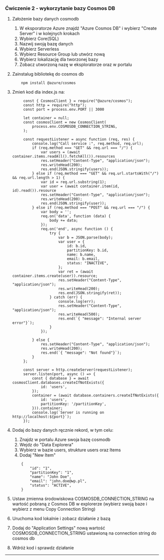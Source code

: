 ### Ćwiczenie 2 - wykorzytanie bazy Cosmos DB

1. Założenie bazy danych cosmodb
   1. W eksporatorze Azure znajdź "Azure Cosmos DB" i wybierz "Create Server" i w kolejnych krokach
   2. Wybierz Core(SQL)
   3. Nazwij swoją bazę danych
   4. Wybierz Serverless
   5. Wybierz Resource Group lub utwórz nową
   6. Wybierz lokalizację dla tworzonej bazy
   7. Zobacz utworzoną nazę w eksploratorze oraz w portalu
 
2. Zainstalug bibliotekę do cosmos db

    ```
        npm install @azure/cosmos
    ```
3. Zmień kod dla index.js na:
   
   ```
        const { CosmosClient } = require("@azure/cosmos");
        const http = require("http");
        const port = process.env.PORT || 3000

        let container = null;
        const cosmosClient = new CosmosClient(
            process.env.COSMOSDB_CONNECTION_STRING,
        );

        const requestListener = async function (req, res) {
            console.log("Call service :", req.method, req.url);
            if (req.method === "GET" && req.url === "/") {
                var users = (await container.items.readAll().fetchAll()).resources
                res.setHeader("Content-Type", "application/json");
                res.writeHead(200);
                res.end(JSON.stringify(users));
            } else if (req.method === "GET" && req.url.startsWith("/") && req.url.length > 1) {
                var id = req.url.substring(1);
                var user = (await container.item(id, id).read()).resource
                res.setHeader("Content-Type", "application/json");
                res.writeHead(200);
                res.end(JSON.stringify(user));
            } else if (req.method === "POST" && req.url === "/") {
                var body = '';
                req.on('data', function (data) {
                    body += data;
                });
                req.on('end', async function () {
                    try {
                        var b = JSON.parse(body);
                        var user = {
                            id: b.id,
                            partitionKey: b.id,
                            name: b.name,
                            email: b.email,
                            status: "INACTIVE",
                        };
                        var ret = (await container.items.create(user)).resource;
                        res.setHeader("Content-Type", "application/json");
                        res.writeHead(200);
                        res.end(JSON.stringify(ret));
                    } catch (err) {
                        console.log(err);
                        res.setHeader("Content-Type", "application/json");
                        res.writeHead(500);
                        res.end(`{ "message": "Internal server error"}`);
                    }
                });

            } else {
                res.setHeader("Content-Type", "application/json");
                res.writeHead(200);
                res.end(`{ "message": "Not found"}`);
            }
        };

        const server = http.createServer(requestListener);
        server.listen(port, async () => {
            const { database } = await cosmosClient.databases.createIfNotExists({
                id: 'users',
            });
            container = (await database.containers.createIfNotExists({
                id: 'users',
                partitionKey: '/partitionKey',
            })).container;
            console.log(`Server is running on http://localhost:${port}`);
        });
   ```

4. Dodaj do bazy danych ręcznie rekord, w tym celu:
   1. Znajdz w portalu Azure swoja bazę cosmodb
   2. Wejdz do "Data Explorera"
   3. Wybierz w bazie users, strukture users oraz Items
   4. Dodaj "New Item"
    ```
        {
            "id": "1",
            "partitionKey": "1",
            "name": "John Doe",
            "email": "john.doe@wp.pl",
            "status": "ACTIVE",
        }
    ```
5. Ustaw zmienna środowiskowa COSMOSDB_CONNECTION_STRING na wartość pobraną z Cosmos DB w explorerze (wybierz swoją baze i wybierz z menu Copy Connection String)
6. Uruchoma kod lokalnie i zobacz działanie z bazą
7. Dodaj do "Application Settings" nową wartość COSMOSDB_CONNECTION_STRING ustawioną na connection string do cosmos db
8. Wdróż kod i sprawdz działanie
   
---